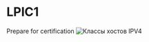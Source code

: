 # LPIC1
Prepare for certification
![Классы хостов IPV4](https://github.com/eqweqr/LPIC1/hostandnetid.png)
